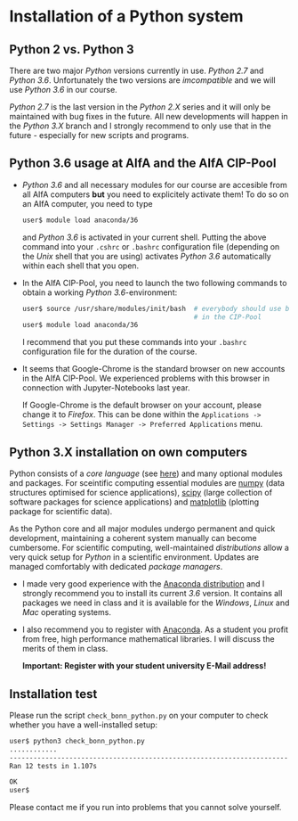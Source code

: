 # Installation of a Python system

## Python 2 vs. Python 3
There are two major *Python* versions currently in use. *Python 2.7* and
*Python 3.6*. Unfortunately the two versions are *imcompatible* and
we will use *Python 3.6* in our course.

*Python 2.7* is the last version in the *Python 2.X* series and it
will only be maintained with bug fixes in the future. All new
developments will happen in the *Python 3.X* branch and I strongly
recommend to only use that in the future - especially for new scripts
and programs.

## Python 3.6 usage at AIfA and the AIfA CIP-Pool
- *Python 3.6* and all necessary modules for our course are accesible from all
  AIfA computers **but** you need to
  explicitely activate them! To do so on an AIfA computer, you need to type

  ```bash
  user$ module load anaconda/36
  ```

  and *Python 3.6* is activated in your current shell. Putting the above command
  into your `.cshrc` or `.bashrc` configuration file (depending on the *Unix*
  shell that you are using) activates *Python 3.6* automatically within each
  shell that you open.

- In the AIfA CIP-Pool, you need to launch the two following commands to obtain
  a working *Python 3.6*-environment:

  ```bash
  user$ source /usr/share/modules/init/bash  # everybody should use bash
                                             # in the CIP-Pool
  user$ module load anaconda/36
  ```

  I recommend that you put these commands into your `.bashrc` configuration file
  for the duration of the course.

- It seems that Google-Chrome is the standard browser on new accounts in the
  AIfA CIP-Pool. We experienced problems with this browser in connection
  with Jupyter-Notebooks last year.

  If Google-Chrome is the default browser on your account, please change
  it to *Firefox*. This can be done within the
  ```Applications -> Settings -> Settings Manager -> Preferred Applications```
  menu.

## Python 3.X installation on own computers
Python consists of a *core language* (see
[here](https://www.python.org/)) and many optional modules and
packages. For sceintific computing essential modules are
[numpy](http://www.numpy.org/) (data structures optimised for science
applications), [scipy](https://www.scipy.org/) (large collection of
software packages for science applications) and
[matplotlib](http://matplotlib.org/) (plotting package for scientific
data).

As the Python core and all major modules undergo permanent and quick
development, maintaining a coherent system manually can become
cumbersome. For scientific computing, well-maintained *distributions*
allow a very quick setup for *Python* in a scientific environment.
Updates are managed comfortably with dedicated *package managers*.

- I made very good experience with the [Anaconda
  distribution](https://www.continuum.io/) and I strongly recommend you
  to install its current *3.6* version. It contains all packages we need in
  class and it is available for the *Windows*, *Linux* and *Mac* operating
  systems.

- I also recommend you to register with [Anaconda](https://anaconda.org/).
  As a student you profit from free, high performance mathematical libraries.
  I will discuss the merits of them in class.

  **Important: Register with your student university E-Mail address!**

## Installation test
Please run the script ```check_bonn_python.py``` on your computer to
check whether you have a well-installed setup:

```bash
user$ python3 check_bonn_python.py
............
----------------------------------------------------------------------
Ran 12 tests in 1.107s

OK
user$
```
Please contact me if you run into problems that you cannot solve yourself.
